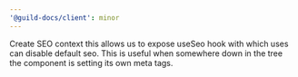 ```yaml
---
'@guild-docs/client': minor
---
```


Create SEO context this allows us to expose useSeo hook with which uses can disable default seo. This is useful when somewhere down in the tree the component is setting its own meta tags.
